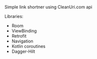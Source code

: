 Simple link shortner using CleanUri.com api

Libraries:
  - Room
  - ViewBinding
  - Retrofit
  - Navigation
  - Kotlin coroutines
  - Dagger-Hilt
